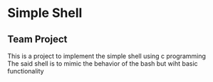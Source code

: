 # Simple Shell 
## Team Project
This is a project to implement the simple shell using c programming  
The said shell is to mimic the behavior of the bash but wiht basic functionality  

